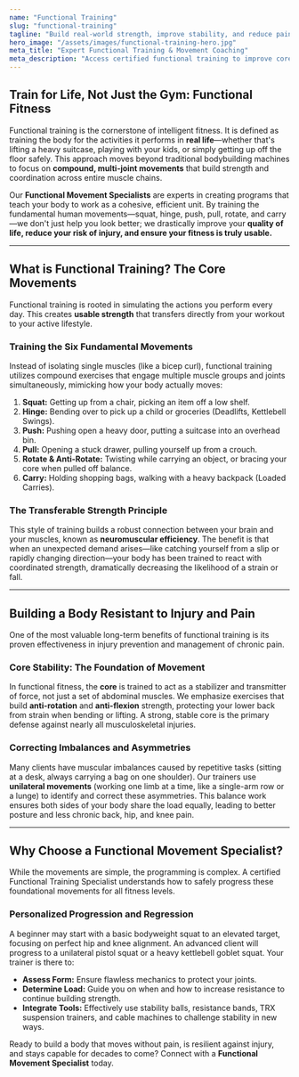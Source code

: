 ```yaml
---
name: "Functional Training"
slug: "functional-training"
tagline: "Build real-world strength, improve stability, and reduce pain by training the movements of daily life."
hero_image: "/assets/images/functional-training-hero.jpg"
meta_title: "Expert Functional Training & Movement Coaching"
meta_description: "Access certified functional training to improve core stability, balance, and agility. Our programs build usable strength for lifting, bending, and moving without pain or injury."
---
```

## Train for Life, Not Just the Gym: Functional Fitness

Functional training is the cornerstone of intelligent fitness. It is defined as training the body for the activities it performs in **real life**—whether that's lifting a heavy suitcase, playing with your kids, or simply getting up off the floor safely. This approach moves beyond traditional bodybuilding machines to focus on **compound, multi-joint movements** that build strength and coordination across entire muscle chains.

Our **Functional Movement Specialists** are experts in creating programs that teach your body to work as a cohesive, efficient unit. By training the fundamental human movements—squat, hinge, push, pull, rotate, and carry—we don't just help you look better; we drastically improve your **quality of life, reduce your risk of injury, and ensure your fitness is truly usable.**

---

## What is Functional Training? The Core Movements

Functional training is rooted in simulating the actions you perform every day. This creates **usable strength** that transfers directly from your workout to your active lifestyle.

### Training the Six Fundamental Movements
Instead of isolating single muscles (like a bicep curl), functional training utilizes compound exercises that engage multiple muscle groups and joints simultaneously, mimicking how your body actually moves:

1.  **Squat:** Getting up from a chair, picking an item off a low shelf.
2.  **Hinge:** Bending over to pick up a child or groceries (Deadlifts, Kettlebell Swings).
3.  **Push:** Pushing open a heavy door, putting a suitcase into an overhead bin.
4.  **Pull:** Opening a stuck drawer, pulling yourself up from a crouch.
5.  **Rotate & Anti-Rotate:** Twisting while carrying an object, or bracing your core when pulled off balance.
6.  **Carry:** Holding shopping bags, walking with a heavy backpack (Loaded Carries).

### The Transferable Strength Principle
This style of training builds a robust connection between your brain and your muscles, known as **neuromuscular efficiency**. The benefit is that when an unexpected demand arises—like catching yourself from a slip or rapidly changing direction—your body has been trained to react with coordinated strength, dramatically decreasing the likelihood of a strain or fall.

---

## Building a Body Resistant to Injury and Pain

One of the most valuable long-term benefits of functional training is its proven effectiveness in injury prevention and management of chronic pain.

### Core Stability: The Foundation of Movement
In functional fitness, the **core** is trained to act as a stabilizer and transmitter of force, not just a set of abdominal muscles. We emphasize exercises that build **anti-rotation** and **anti-flexion** strength, protecting your lower back from strain when bending or lifting. A strong, stable core is the primary defense against nearly all musculoskeletal injuries.

### Correcting Imbalances and Asymmetries
Many clients have muscular imbalances caused by repetitive tasks (sitting at a desk, always carrying a bag on one shoulder). Our trainers use **unilateral movements** (working one limb at a time, like a single-arm row or a lunge) to identify and correct these asymmetries. This balance work ensures both sides of your body share the load equally, leading to better posture and less chronic back, hip, and knee pain.

---

## Why Choose a Functional Movement Specialist?

While the movements are simple, the programming is complex. A certified Functional Training Specialist understands how to safely progress these foundational movements for all fitness levels.

### Personalized Progression and Regression
A beginner may start with a basic bodyweight squat to an elevated target, focusing on perfect hip and knee alignment. An advanced client will progress to a unilateral pistol squat or a heavy kettlebell goblet squat. Your trainer is there to:
* **Assess Form:** Ensure flawless mechanics to protect your joints.
* **Determine Load:** Guide you on when and how to increase resistance to continue building strength.
* **Integrate Tools:** Effectively use stability balls, resistance bands, TRX suspension trainers, and cable machines to challenge stability in new ways.

Ready to build a body that moves without pain, is resilient against injury, and stays capable for decades to come? Connect with a **Functional Movement Specialist** today.